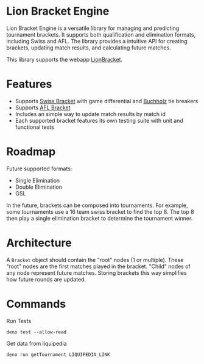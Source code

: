 # Lion Bracket Engine
Lion Bracket Engine is a versatile library for managing and predicting tournament brackets. It supports both qualification and elimination formats, including Swiss and AFL. The library provides a intuitive API for creating brackets, updating match results, and calculating future matches.

This library supports the webapp [LionBracket](https://github.com/peteryn/LionBracket).

# Features
- Supports [Swiss Bracket](https://en.wikipedia.org/wiki/Swiss-system_tournament) with game differential and 
[Buchholz](https://en.wikipedia.org/wiki/Buchholz_system) tie breakers
- Supports [AFL Bracket](https://en.wikipedia.org/wiki/AFL_final_eight_system)
- Includes an simple way to update match results by match id
- Each supported bracket features its own testing suite with unit and functional tests

# Roadmap
Future supported formats:

- Single Elimination
- Double Elimination
- GSL

In the future, brackets can be composed into tournaments. For example, some tournaments use a 16 team swiss bracket to
find the top 8. The top 8 then play a single elimination bracket to determine the tournament winner.

# Architecture
A `Bracket` object should contain the "root" nodes (1 or multiple). These "root" nodes are the first matches played
in the bracket. "Child" nodes of any node represent future matches. Storing brackets this way simplifies how future
rounds are updated.

# Commands
Run Tests
```
deno test --allow-read
```
Get data from liquipedia
```
deno run getTournament LIQUIPEDIA_LINK
```
